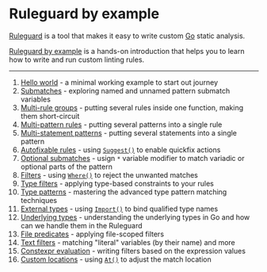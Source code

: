 # Ruleguard by example

[Ruleguard](https://github.com/quasilyte/go-ruleguard) is a tool that makes it easy to write custom [Go](golang.org/) static analysis.

[Ruleguard by example](https://go-ruleguard.github.io/by-example/) is a hands-on introduction that helps you to learn how to write and run custom linting rules.

<hr>

1. [Hello world](hello-world) - a minimal working example to start out journey
1. [Submatches](submatches) - exploring named and unnamed pattern submatch variables
1. [Multi-rule groups](multi-rule-groups) - putting several rules inside one function, making them short-circuit
1. [Multi-pattern rules](multi-pattern-rules) - putting several patterns into a single rule
1. [Multi-statement patterns](multi-statement-patterns) - putting several statements into a single pattern
1. [Autofixable rules](autofixable-rules) - using [`Suggest()`](https://pkg.go.dev/github.com/quasilyte/go-ruleguard/dsl/fluent#Matcher.Suggest) to enable quickfix actions
1. [Optional submatches](optional-submatches) - usign `*` variable modifier to match variadic or optional parts of the pattern
1. [Filters](filters) - using [`Where()`](https://pkg.go.dev/github.com/quasilyte/go-ruleguard/dsl/fluent#Matcher.Where) to reject the unwanted matches
1. [Type filters](type-filters) - applying type-based constraints to your rules
1. [Type patterns](type-patterns) - mastering the advanced type pattern matching techniques
1. [External types](external-types) - using [`Import()`](https://pkg.go.dev/github.com/quasilyte/go-ruleguard/dsl/fluent#Matcher.Import) to bind qualified type names
1. [Underlying types](underlying-types) - understanding the underlying types in Go and how can we handle them in the Ruleguard
1. [File predicates](file-predicates) - applying file-scoped filters
1. [Text filters](text-filters) - matching "literal" variables (by their name) and more
1. [Constexpr evaluation](constexpr-evaluation) - writing filters based on the expression values
1. [Custom locations](custom-locations) - using [`At()`](https://pkg.go.dev/github.com/quasilyte/go-ruleguard/dsl/fluent#Matcher.At) to adjust the match location
